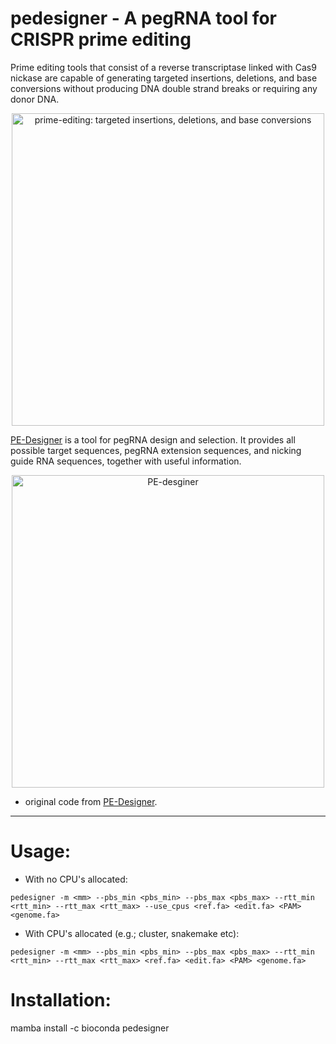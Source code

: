 pedesigner - A pegRNA tool for CRISPR prime editing
===================================================

Prime editing tools that consist of a reverse transcriptase linked with Cas9 nickase are capable of generating targeted insertions, deletions, and base conversions without producing DNA double strand breaks or requiring any donor DNA.

<center><img src="img/prime-editing.png" width="500" alt="prime-editing: targeted insertions, deletions, and base conversions"></center>


[PE-Designer](https://academic.oup.com/nar/article/49/W1/W499/6262559) is a tool for pegRNA design and selection. It provides all possible target sequences, pegRNA extension sequences, and nicking guide RNA sequences, together with useful information.

<center><img src="img/pe-designer.png" width="500" alt="PE-desginer"></center>

* original code from [PE-Designer](https://github.com/Gue-ho/PE-Designer).

---

Usage:
=====

* With no CPU's allocated:

`pedesigner -m <mm> --pbs_min <pbs_min> --pbs_max <pbs_max> --rtt_min <rtt_min> --rtt_max <rtt_max> --use_cpus <ref.fa> <edit.fa> <PAM> <genome.fa>`

* With CPU's allocated (e.g.; cluster, snakemake etc): 

`pedesigner -m <mm> --pbs_min <pbs_min> --pbs_max <pbs_max> --rtt_min <rtt_min> --rtt_max <rtt_max> <ref.fa> <edit.fa> <PAM> <genome.fa>`

Installation:
============

mamba install -c bioconda pedesigner

